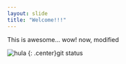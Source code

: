 ```yaml
---
layout: slide
title: "Welcome!!!"
---
```


This is awesome... wow! 
now, modified

![hula](https://octodex.github.com/images/steroidtocat.png)
{: .center}git status